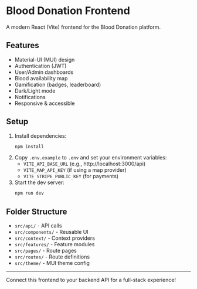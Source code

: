 # Blood Donation Frontend

A modern React (Vite) frontend for the Blood Donation platform.

## Features
- Material-UI (MUI) design
- Authentication (JWT)
- User/Admin dashboards
- Blood availability map
- Gamification (badges, leaderboard)
- Dark/Light mode
- Notifications
- Responsive & accessible

## Setup
1. Install dependencies:
   ```bash
   npm install
   ```
2. Copy `.env.example` to `.env` and set your environment variables:
   - `VITE_API_BASE_URL` (e.g., http://localhost:3000/api)
   - `VITE_MAP_API_KEY` (if using a map provider)
   - `VITE_STRIPE_PUBLIC_KEY` (for payments)
3. Start the dev server:
   ```bash
   npm run dev
   ```

## Folder Structure
- `src/api/` - API calls
- `src/components/` - Reusable UI
- `src/context/` - Context providers
- `src/features/` - Feature modules
- `src/pages/` - Route pages
- `src/routes/` - Route definitions
- `src/theme/` - MUI theme config

---

Connect this frontend to your backend API for a full-stack experience!
